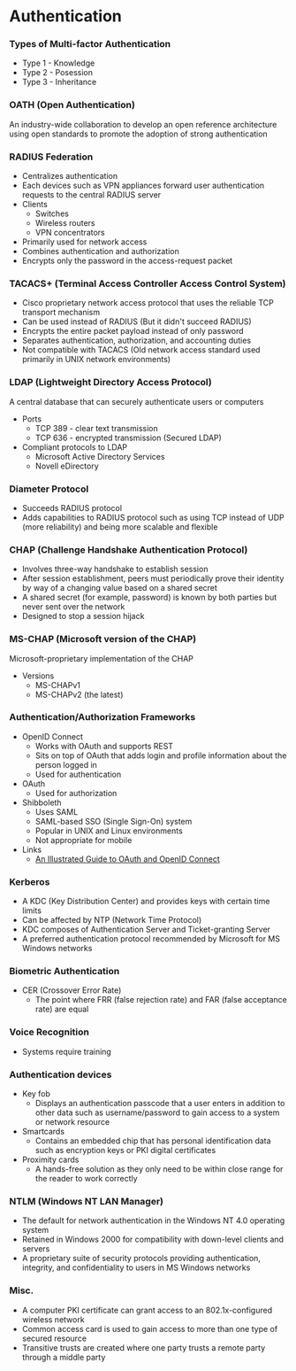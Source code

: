 # Authentication
### Types of Multi-factor Authentication
* Type 1 - Knowledge
* Type 2 - Posession
* Type 3 - Inheritance

### OATH (Open Authentication)
An industry-wide collaboration to develop an open reference architecture using open standards to promote the adoption of strong authentication

### RADIUS Federation
* Centralizes authentication
* Each devices such as VPN appliances forward user authentication requests to the central RADIUS server
* Clients
  * Switches
  * Wireless routers
  * VPN concentrators
* Primarily used for network access
* Combines authentication and authorization
* Encrypts only the password in the access-request packet

### TACACS+ (Terminal Access Controller Access Control System)
* Cisco proprietary network access protocol that uses the reliable TCP transport mechanism
* Can be used instead of RADIUS (But it didn't succeed RADIUS)
* Encrypts the entire packet payload instead of only password
* Separates authentication, authorization, and accounting duties
* Not compatible with TACACS (Old network access standard used primarily in UNIX network environments)

### LDAP (Lightweight Directory Access Protocol)
A central database that can securely authenticate users or computers
* Ports
  * TCP 389 - clear text transmission
  * TCP 636 - encrypted transmission (Secured LDAP)
* Compliant protocols to LDAP
  * Microsoft Active Directory Services
  * Novell eDirectory
  
### Diameter Protocol
* Succeeds RADIUS protocol
* Adds capabilities to RADIUS protocol such as using TCP instead of UDP (more reliability) and being more scalable and flexible

### CHAP (Challenge Handshake Authentication Protocol)
* Involves three-way handshake to establish session
* After session establishment, peers must periodically prove their identity by way of a changing value based on a shared secret
* A shared secret (for example, password) is known by both parties but never sent over the network
* Designed to stop a session hijack

### MS-CHAP (Microsoft version of the CHAP)
Microsoft-proprietary implementation of the CHAP
* Versions
  * MS-CHAPv1
  * MS-CHAPv2 (the latest)

### Authentication/Authorization Frameworks
* OpenID Connect
  * Works with OAuth and supports REST
  * Sits on top of OAuth that adds login and profile information about the person logged in
  * Used for authentication
* OAuth
  * Used for authorization
* Shibboleth
  * Uses SAML
  * SAML-based SSO (Single Sign-On) system
  * Popular in UNIX and Linux environments
  * Not appropriate for mobile
* Links
  * [An Illustrated Guide to OAuth and OpenID Connect](https://developer.okta.com/blog/2019/10/21/illustrated-guide-to-oauth-and-oidc)
  
### Kerberos
* A KDC (Key Distribution Center) and provides keys with certain time limits
* Can be affected by NTP (Network Time Protocol)
* KDC composes of Authentication Server and Ticket-granting Server
* A preferred authentication protocol recommended by Microsoft for MS Windows networks

### Biometric Authentication
* CER (Crossover Error Rate)
  * The point where FRR (false rejection rate) and FAR (false acceptance rate) are equal
 
### Voice Recognition
* Systems require training

### Authentication devices
* Key fob
  * Displays an authentication passcode that a user enters in addition to other data such as username/password to gain access to a system or network resource
* Smartcards
  * Contains an embedded chip that has personal identification data such as encryption keys or PKI digital certificates
* Proximity cards
  * A hands-free solution as they only need to be within close range for the reader to work correctly
  
### NTLM (Windows NT LAN Manager)
* The default for network authentication in the Windows NT 4.0 operating system
* Retained in Windows 2000 for compatibility with down-level clients and servers
* A proprietary suite of security protocols providing authentication, integrity, and confidentiality to users in MS Windows networks
  
### Misc.
* A computer PKI certificate can grant access to an 802.1x-configured wireless network
* Common access card is used to gain access to more than one type of secured resource
* Transitive trusts are created where one party trusts a remote party through a middle party
